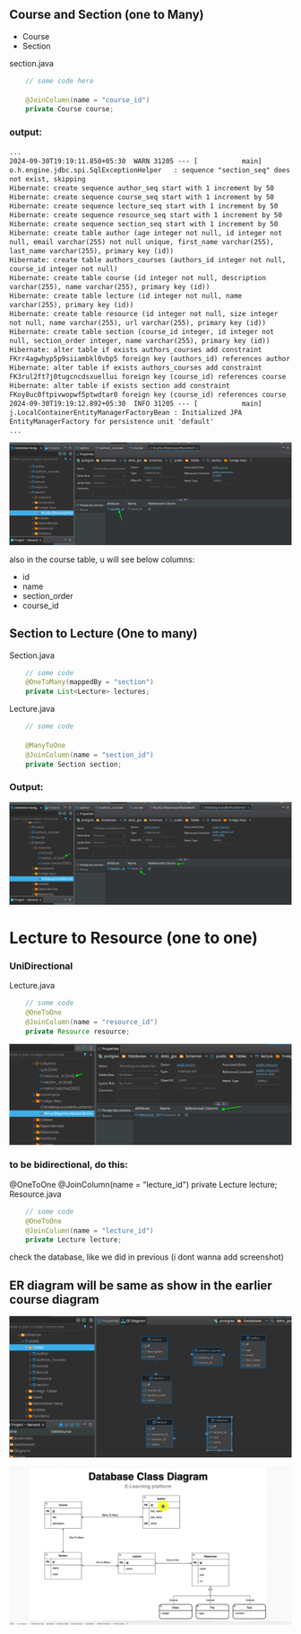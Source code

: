 ## Course and Section (one to Many)

- Course
- Section

section.java
``` java
    // some code here
    
    @JoinColumn(name = "course_id")
    private Course course;
```

### output:
``` 
...
2024-09-30T19:19:11.850+05:30  WARN 31205 --- [           main] o.h.engine.jdbc.spi.SqlExceptionHelper   : sequence "section_seq" does not exist, skipping
Hibernate: create sequence author_seq start with 1 increment by 50
Hibernate: create sequence course_seq start with 1 increment by 50
Hibernate: create sequence lecture_seq start with 1 increment by 50
Hibernate: create sequence resource_seq start with 1 increment by 50
Hibernate: create sequence section_seq start with 1 increment by 50
Hibernate: create table author (age integer not null, id integer not null, email varchar(255) not null unique, first_name varchar(255), last_name varchar(255), primary key (id))
Hibernate: create table authors_courses (authors_id integer not null, course_id integer not null)
Hibernate: create table course (id integer not null, description varchar(255), name varchar(255), primary key (id))
Hibernate: create table lecture (id integer not null, name varchar(255), primary key (id))
Hibernate: create table resource (id integer not null, size integer not null, name varchar(255), url varchar(255), primary key (id))
Hibernate: create table section (course_id integer, id integer not null, section_order integer, name varchar(255), primary key (id))
Hibernate: alter table if exists authors_courses add constraint FKrr4agwhyp5p9siiambkl0vbp5 foreign key (authors_id) references author
Hibernate: alter table if exists authors_courses add constraint FK3rul2ft7j0tugcncdsxuellui foreign key (course_id) references course
Hibernate: alter table if exists section add constraint FKoy8uc0ftpivwopwf5ptwdtar0 foreign key (course_id) references course
2024-09-30T19:19:12.892+05:30  INFO 31205 --- [           main] j.LocalContainerEntityManagerFactoryBean : Initialized JPA EntityManagerFactory for persistence unit 'default'
...
```

![fk](./img/fkScreenshot_20240930_192435.png)

also in the course table, u will see below columns:
- id
- name
- section_order
- course_id

## Section to Lecture (One to many)

Section.java
``` java
    // some code
    @OneToMany(mappedBy = "section")
    private List<Lecture> lectures;
```


Lecture.java

``` java
    // some code
    
    @ManyToOne
    @JoinColumn(name = "section_id")
    private Section section;
```
### Output:

![lecturefk](./img/lectureFkScreenshot_20240930_193824.png)

# Lecture to Resource (one to one)

### UniDirectional

Lecture.java

``` java
    // some code
    @OneToOne
    @JoinColumn(name = "resource_id")
    private Resource resource;
```

![one to one](./img/LectureResourceOOScreenshot_20240930_195044.png)

### to be bidirectional, do this:
@OneToOne
    @JoinColumn(name = "lecture_id")
    private Lecture lecture;
Resource.java

``` java
    // some code
    @OneToOne
    @JoinColumn(name = "lecture_id")
    private Lecture lecture;
```

check the database, like we did in previous (i dont wanna add screenshot)

## ER diagram will be same as show in the earlier course diagram

![er diagram](./img/erDiagramDBeaverScreenshot_20240930_200358.png)

![course diagram](./img/courseDiagramScreenshot_20240930_200703.png)


